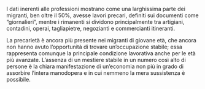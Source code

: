 <p>
I dati inerenti alle professioni mostrano come una larghissima parte dei migranti, ben oltre il 50%, avesse lavori precari, definiti sui documenti come “giornalieri”, mentre i rimanenti si dividono principalmente tra artigiani, contadini, operai, tagliapietre, negozianti e commercianti itineranti.
  
La precarietà è ancora più presente nei migranti di giovane età, che ancora non hanno avuto l’opportunità di trovare un’occupazione stabile; essa rappresenta comunque la principale condizione lavorativa anche per le età più avanzate. L’assenza di un mestiere stabile in un numero così alto di persone è la chiara manifestazione di un’economia non più in grado di assorbire l’intera manodopera e in cui nemmeno la mera sussistenza è possibile.

